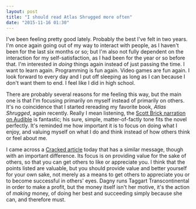 ```yaml
---
layout: post
title: "I should read Atlas Shrugged more often"
date: "2015-11-16 01:30"
---
```

I've been feeling pretty good lately. Probably the best I've felt in two years. I'm once again going out of my way to interact with people, as I haven't been for the last six months or so; but I'm also not fully dependent on the interaction for my self-satisfaction, as I had been for the year or so before that. I'm interested in *doing* things again instead of just passing the time. I want to learn again. Programming is fun again. Video games are fun again. I look forward to every day and I put off sleeping as long as I can because I don't want them to end. I feel like I did in high school.

There are probably several reasons for me feeling this way, but the main one is that I'm focusing primarily on myself instead of primarily on others. It's no coincidence that I started rereading my favorite book, *Atlas Shrugged*, again recently. Really I mean listening, the [Scott Brick narration on Audible][1] is fantastic; his sure, simple, matter-of-factly tone fits the novel perfectly. It's reminded me how important it is to focus on doing what I enjoy, and valuing myself on what I do and think instead of how others think or feel about me.

I came across a [Cracked article][2] today that has a similar message, though with an important difference. Its focus is on providing value for the sake of others, so that you can get others to like or appreciate you. I think that the points listed are valuable, but you should provide value and better yourself for your own sake, not merely as a means to get others to appreciate you or to become successful in others' eyes. Dagny runs Taggart Transcontinental in order to make a profit, but the money itself isn't her motive, it's the action of *making* money, of doing her best and succeeding simply because she can, and therefore must.

[1]: http://www.audible.com/pd/Classics/Atlas-Shrugged-Audiobook/B002UZL9G2/ref=a_search_c4_1_1_srTtl?qid=1447742831&sr=1-1 "Audible"
[2]: http://www.cracked.com/blog/6-harsh-truths-that-will-make-you-better-person/ "Cracked"
